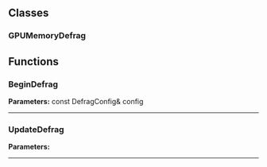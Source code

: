 
## Classes

### GPUMemoryDefrag




## Functions

### BeginDefrag



**Parameters:** const DefragConfig& config

---

### UpdateDefrag



**Parameters:** 

---

